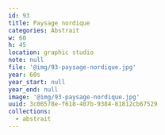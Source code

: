 ```yaml
---
id: 93
title: Paysage nordique
categories: Abstrait
w: 60
h: 45
location: graphic studio
note: null
file: '@img/93-paysage-nordique.jpg'
year: 60s
year_start: null
year_end: null
image: '@img/93-paysage-nordique.jpg'
uuid: 3c06578e-f618-407b-9384-81812cb67529
collections:
  - abstrait
---
```


